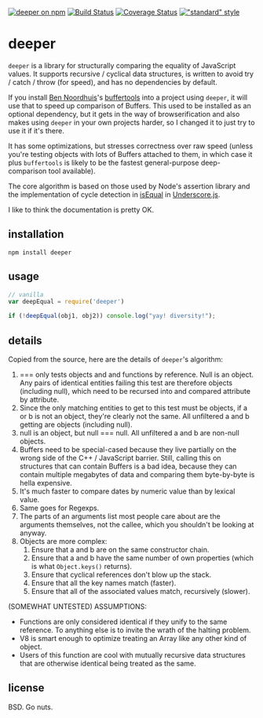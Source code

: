[![deeper on npm](https://img.shields.io/npm/v/deeper.svg?style=flat)](http://npm.im/deeper)
[![Build Status](https://travis-ci.org/othiym23/deeper.svg?branch=v1.1.0)](https://travis-ci.org/othiym23/deeper)
[![Coverage Status](https://coveralls.io/repos/othiym23/deeper/badge.svg?branch=master&service=github)](https://coveralls.io/github/othiym23/deeper?branch=master)
[!["standard" style](https://img.shields.io/badge/code%20style-standard-brightgreen.svg?style=flat)](https://github.com/feross/standard)


# deeper

`deeper` is a library for structurally comparing the equality of JavaScript
values. It supports recursive / cyclical data structures, is written to avoid
try / catch / throw (for speed), and has no dependencies by default.

If you install [Ben Noordhuis](http://github.com/bnoordhuis)'s
[buffertools](https://github.com/bnoordhuis/node-buffertools) into a project
using `deeper`, it will use that to speed up comparison of Buffers. This used
to be installed as an optional dependency, but it gets in the way of
browserification and also makes using `deeper` in your own projects harder, so
I changed it to just try to use it if it's there.

It has some optimizations, but stresses correctness over raw speed (unless
you're testing objects with lots of Buffers attached to them, in which case it
plus `buffertools` is likely to be the fastest general-purpose deep-comparison
tool available).

The core algorithm is based on those used by Node's assertion library and the
implementation of cycle detection in
[isEqual](http://underscorejs.org/#isEqual) in
[Underscore.js](http://underscorejs.org/).

I like to think the documentation is pretty OK.

## installation

```
npm install deeper
```

## usage

```javascript
// vanilla
var deepEqual = require('deeper')

if (!deepEqual(obj1, obj2)) console.log("yay! diversity!");
```

## details

Copied from the source, here are the details of `deeper`'s algorithm:

1. === only tests objects and and functions by reference. Null is an object.
   Any pairs of identical entities failing this test are therefore objects
   (including null), which need to be recursed into and compared attribute by
   attribute.
2. Since the only matching entities to get to this test must be objects, if
   a or b is not an object, they're clearly not the same. All unfiltered a
   and b getting are objects (including null).
3. null is an object, but null === null. All unfiltered a and b are non-null
   objects.
4. Buffers need to be special-cased because they live partially on the wrong
   side of the C++ / JavaScript barrier. Still, calling this on structures
   that can contain Buffers is a bad idea, because they can contain
   multiple megabytes of data and comparing them byte-by-byte is hella
   expensive.
5. It's much faster to compare dates by numeric value than by lexical value.
6. Same goes for Regexps.
7. The parts of an arguments list most people care about are the arguments
   themselves, not the callee, which you shouldn't be looking at anyway.
8. Objects are more complex:
    1. Ensure that a and b are on the same constructor chain.
    2. Ensure that a and b have the same number of own properties (which is
       what `Object.keys()` returns).
    3. Ensure that cyclical references don't blow up the stack.
    4. Ensure that all the key names match (faster).
    5. Ensure that all of the associated values match, recursively (slower).

(SOMEWHAT UNTESTED) ASSUMPTIONS:

- Functions are only considered identical if they unify to the same reference.
  To anything else is to invite the wrath of the halting problem.
- V8 is smart enough to optimize treating an Array like any other kind of
  object.
- Users of this function are cool with mutually recursive data structures that
  are otherwise identical being treated as the same.

## license
BSD. Go nuts.
